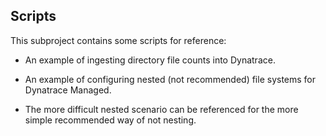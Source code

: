 ## Scripts

This subproject contains some scripts for reference:

- An example of ingesting directory file counts into Dynatrace.

 
- An example of configuring nested (not recommended) file systems for Dynatrace Managed.


- The more difficult nested scenario can be referenced for the more simple recommended way of not nesting.

